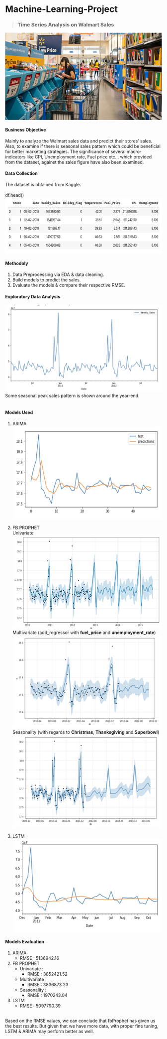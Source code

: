 # Machine-Learning-Project
>### Time Series Analysis on Walmart Sales <br />
<img src="https://github.com/chloecode86/Machine-Learning-Project/blob/main/graphs/Walmart.png" width="600" height="280"> <br /> 

#### Business Objective
Mainly to analyze the Walmart sales data and predict their stores’ sales. Also, to examine if there is seasonal sales pattern which could be beneficial for better marketing strategies. The significance of several macro-indicators like CPI, Unemployment rate, Fuel price etc. , which provided from the dataset, against the sales figure have also been examined.


#### Data Collection
The dataset is obtained from Kaggle. <br /> 
<br />
df.head() <br />
<img src="https://github.com/chloecode86/Machine-Learning-Project/blob/main/graphs/df_head.png" width="680" height="180"> <br /> 

#### Methodoly
1. Data Preprocessing via EDA & data cleaning. <br /> 
2. Build models to predict the sales. <br /> 
3. Evaluate the models & compare their respective RMSE. <br /> 

#### Exploratory Data Analysis
<img src="https://github.com/chloecode86/Machine-Learning-Project/blob/main/graphs/EDA_Sales.png" width="650" height="280"> <br /> 
Some seasonal peak sales pattern is shown around the year-end.<br />
<br />
#### Models Used
1. ARIMA <br /> 
<img src="https://github.com/chloecode86/Machine-Learning-Project/blob/main/graphs/ARIMA.png" width="500" height="300"> <br /> 

2. FB PROPHET<br /> 
Univariate <br />
<img src="https://github.com/chloecode86/Machine-Learning-Project/blob/main/graphs/FB_prophet_1.png" width="580" height="300"> <br /> 
Multivariate (add_regressor with **fuel_price** and **unemployment_rate**) <br />
<img src="https://github.com/chloecode86/Machine-Learning-Project/blob/main/graphs/FB_prophet_2.png" width="590" height="300"> <br /> 
Seasonality (with regards to **Christmas**, **Thanksgiving** and **Superbowl**)<br />
<img src="https://github.com/chloecode86/Machine-Learning-Project/blob/main/graphs/FB_prophet_3.png" width="580" height="300"> <br /> 
3. LSTM <br />
<img src="https://github.com/chloecode86/Machine-Learning-Project/blob/main/graphs/LSTM.png" width="500" height="300"> <br /> 


#### Models Evaluation
1. ARIMA <br />
   - RMSE : 5136942.16 <br />
2. FB PROPHET <br />
   - Univariate :  <br />
      - RMSE : 3852421.52 <br />
   - Multivariate : <br />
      - RMSE : 3836873.23 <br />
   - Seasonality : <br />
      - RMSE : 1970243.04 <br />
3. LSTM <br />
   - RMSE : 5097790.39 <br />
 <br />
Based on the RMSE values, we can conclude that fbProphet has given us the best results. But given that we have more data, with proper fine tuning, LSTM & ARIMA may perform better as well.

